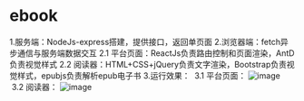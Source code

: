 # ebook
1.服务端：NodeJs-express搭建，提供接口，返回单页面
2.浏览器端：fetch异步通信与服务端数据交互
  2.1 平台页面：ReactJs负责路由控制和页面渲染，AntD负责视觉样式
  2.2 阅读器：HTML+CSS+jQuery负责文字渲染，Bootstrap负责视觉样式，epubjs负责解析epub电子书
3.运行效果：
  3.1 平台页面：
    ![image](https://github.com/xiaozhaoqi/ebook/blob/master/1.gif)
  3.2 阅读器：
    ![image](https://github.com/xiaozhaoqi/ebook/blob/master/3.gif)

